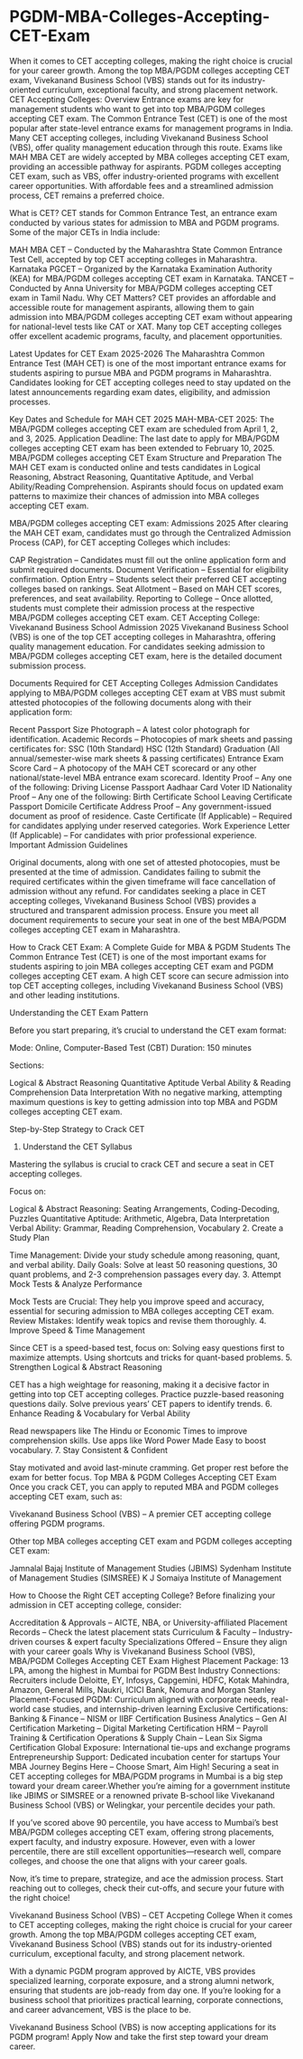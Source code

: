 # PGDM-MBA-Colleges-Accepting-CET-Exam
When it comes to CET accepting colleges, making the right choice is crucial for your career growth. Among the top MBA/PGDM colleges accepting CET exam, Vivekanand Business School (VBS) stands out for its industry-oriented curriculum, exceptional faculty, and strong placement network.  
CET Accepting Colleges: Overview
Entrance exams are key for management students who want to get into top MBA/PGDM colleges accepting CET exam.  The Common Entrance Test (CET) is one of the most popular after state-level entrance exams for management programs in India. Many CET accepting colleges, including Vivekanand Business School (VBS), offer quality management education through this route. Exams like MAH MBA CET are widely accepted by MBA colleges accepting CET exam, providing an accessible pathway for aspirants. PGDM colleges accepting CET exam, such as VBS, offer industry-oriented programs with excellent career opportunities. With affordable fees and a streamlined admission process, CET remains a preferred choice. 

What is CET?
CET stands for Common Entrance Test, an entrance exam conducted by various states for admission to MBA and PGDM programs. Some of the major CETs in India include:

MAH MBA CET – Conducted by the Maharashtra State Common Entrance Test Cell, accepted by top CET accepting colleges in Maharashtra.
Karnataka PGCET – Organized by the Karnataka Examination Authority (KEA) for MBA/PGDM colleges accepting CET exam in Karnataka.
TANCET – Conducted by Anna University for MBA/PGDM colleges accepting CET exam in Tamil Nadu.
Why CET Matters?
CET provides an affordable and accessible route for management aspirants, allowing them to gain admission into MBA/PGDM colleges accepting CET exam without appearing for national-level tests like CAT or XAT. Many top CET accepting colleges offer excellent academic programs, faculty, and placement opportunities.

Latest Updates for CET Exam 2025-2026
The Maharashtra Common Entrance Test (MAH CET) is one of the most important entrance exams for students aspiring to pursue MBA and PGDM programs in Maharashtra. Candidates looking for CET accepting colleges need to stay updated on the latest announcements regarding exam dates, eligibility, and admission processes.

Key Dates and Schedule for MAH CET 2025
MAH-MBA-CET 2025: The MBA/PGDM colleges accepting CET exam are scheduled
 from April 1, 2, and 3, 2025. 
Application Deadline: The last date to apply for MBA/PGDM colleges accepting CET exam has been extended to February 10, 2025.
MBA/PGDM colleges accepting CET Exam Structure and Preparation
The MAH CET exam is conducted online and tests candidates in Logical Reasoning, Abstract Reasoning, Quantitative Aptitude, and Verbal Ability/Reading Comprehension. Aspirants should focus on updated exam patterns to maximize their chances of admission into MBA colleges accepting CET exam. 

MBA/PGDM colleges accepting CET exam: Admissions 2025
After clearing the MAH CET exam, candidates must go through the Centralized Admission Process (CAP), for CET accepting Colleges  which includes:

CAP Registration – Candidates must fill out the online application form and submit required documents.
Document Verification – Essential for eligibility confirmation.
Option Entry – Students select their preferred CET accepting colleges based on rankings.
Seat Allotment – Based on MAH CET scores, preferences, and seat availability.
Reporting to College – Once allotted, students must complete their admission process at the respective MBA/PGDM colleges accepting CET exam.
CET Accepting College: Vivekanand Business School Admission 2025
Vivekanand Business School (VBS) is one of the top CET accepting colleges in Maharashtra, offering quality management education. For candidates seeking admission to MBA/PGDM colleges accepting CET exam, here is the detailed document submission process.

Documents Required for CET Accepting Colleges Admission
Candidates applying to MBA/PGDM colleges accepting CET exam at VBS must submit attested photocopies of the following documents along with their application form:

Recent Passport Size Photograph – A latest color photograph for identification.
Academic Records – Photocopies of mark sheets and passing certificates for:
SSC (10th Standard)
HSC (12th Standard)
Graduation (All annual/semester-wise mark sheets & passing certificates)
Entrance Exam Score Card – A photocopy of the MAH CET scorecard or any other national/state-level MBA entrance exam scorecard.
Identity Proof – Any one of the following:
Driving License
Passport
Aadhaar Card
Voter ID
Nationality Proof – Any one of the following:
Birth Certificate
School Leaving Certificate
Passport
Domicile Certificate
Address Proof – Any government-issued document as proof of residence.
Caste Certificate (If Applicable) – Required for candidates applying under reserved categories.
Work Experience Letter (If Applicable) – For candidates with prior professional experience.
Important Admission Guidelines

Original documents, along with one set of attested photocopies, must be presented at the time of admission.
Candidates failing to submit the required certificates within the given timeframe will face cancellation of admission without any refund.
For candidates seeking a place in CET accepting colleges, Vivekanand Business School (VBS) provides a structured and transparent admission process. Ensure you meet all document requirements to secure your seat in one of the best MBA/PGDM colleges accepting CET exam in Maharashtra.

How to Crack CET Exam: A Complete Guide for MBA & PGDM Students
The Common Entrance Test (CET) is one of the most important exams for students aspiring to join MBA colleges accepting CET exam and PGDM colleges accepting CET exam. A high CET score can secure admission into top CET accepting colleges, including Vivekanand Business School (VBS) and other leading institutions.

Understanding the CET Exam Pattern

Before you start preparing, it’s crucial to understand the CET exam format:

Mode: Online, Computer-Based Test (CBT)
Duration: 150 minutes

Sections:

Logical & Abstract Reasoning
Quantitative Aptitude
Verbal Ability & Reading Comprehension
Data Interpretation
With no negative marking, attempting maximum questions is key to getting admission into top MBA and PGDM colleges accepting CET exam.

Step-by-Step Strategy to Crack CET

1. Understand the CET Syllabus

Mastering the syllabus is crucial to crack CET and secure a seat in CET accepting colleges.

Focus on:

 Logical & Abstract Reasoning:  Seating Arrangements, Coding-Decoding, Puzzles
Quantitative Aptitude: Arithmetic, Algebra, Data Interpretation
Verbal Ability: Grammar, Reading Comprehension, Vocabulary
2. Create a Study Plan

Time Management: Divide your study schedule among reasoning, quant, and verbal ability.
Daily Goals: Solve at least 50 reasoning questions, 30 quant problems, and 2-3 comprehension passages every day.
3. Attempt Mock Tests & Analyze Performance

Mock Tests are Crucial: They help you improve speed and accuracy, essential for securing admission to MBA colleges accepting CET exam.
Review Mistakes: Identify weak topics and revise them thoroughly.
4. Improve Speed & Time Management

Since CET is a speed-based test, focus on:
Solving easy questions first to maximize attempts.
Using shortcuts and tricks for quant-based problems.
5. Strengthen Logical & Abstract Reasoning

CET has a high weightage for reasoning, making it a decisive factor in getting into top CET accepting colleges.
Practice puzzle-based reasoning questions daily.
Solve previous years’ CET papers to identify trends.
6. Enhance Reading & Vocabulary for Verbal Ability

Read newspapers like The Hindu or Economic Times to improve comprehension skills.
Use apps like Word Power Made Easy to boost vocabulary.
7. Stay Consistent & Confident

Stay motivated and avoid last-minute cramming.
Get proper rest before the exam for better focus.
Top MBA & PGDM Colleges Accepting CET Exam
Once you crack CET, you can apply to reputed MBA and PGDM colleges accepting CET exam, such as:

Vivekanand Business School (VBS) – A premier CET accepting college offering PGDM programs.

Other top MBA colleges accepting CET exam and PGDM colleges accepting CET exam:

Jamnalal Bajaj Institute of Management Studies (JBIMS)
Sydenham Institute of Management Studies (SIMSREE)
K J Somaiya Institute of Management

How to Choose the Right CET accepting College?
Before finalizing your admission in CET accepting college, consider:

Accreditation & Approvals – AICTE, NBA, or University-affiliated
Placement Records – Check the latest placement stats
Curriculum & Faculty – Industry-driven courses & expert faculty
Specializations Offered – Ensure they align with your career goals
Why is Vivekanand Business School (VBS), MBA/PGDM Colleges Accepting CET Exam
Highest Placement Package: 13 LPA, among the highest in Mumbai for PGDM
Best Industry Connections: Recruiters include Deloitte, EY, Infosys, Capgemini, HDFC, Kotak Mahindra, Amazon, General Mills, Naukri, ICICI Bank, Nomura and Morgan Stanley
Placement-Focused PGDM: Curriculum aligned with corporate needs, real-world case studies, and internship-driven learning
Exclusive Certifications:
Banking & Finance – NISM or IIBF Certification
Business Analytics – Gen AI Certification
Marketing – Digital Marketing Certification
HRM – Payroll  Training & Certification
Operations & Supply Chain – Lean Six Sigma Certification
Global Exposure: International tie-ups and exchange programs
Entrepreneurship Support: Dedicated incubation center for startups
Your MBA Journey Begins Here – Choose Smart, Aim High!
Securing a seat in CET accepting colleges for MBA/PGDM programs in Mumbai is a big step toward your dream career.Whether you’re aiming for a government institute like JBIMS or SIMSREE or a renowned private B-school like Vivekanand Business School (VBS) or Welingkar, your percentile decides your path.

If you’ve scored above 90 percentile, you have access to Mumbai’s best MBA/PGDM colleges accepting CET exam, offering strong placements, expert faculty, and industry exposure. However, even with a lower percentile, there are still excellent opportunities—research well, compare colleges, and choose the one that aligns with your career goals.

Now, it’s time to prepare, strategize, and ace the admission process. Start reaching out to colleges, check their cut-offs, and secure your future with the right choice!

Vivekanand Business School (VBS) – CET Accpeting College
When it comes to CET accepting colleges, making the right choice is crucial for your career growth. Among the top MBA/PGDM colleges accepting CET exam, Vivekanand Business School (VBS) stands out for its industry-oriented curriculum, exceptional faculty, and strong placement network.

With a dynamic PGDM program approved by AICTE, VBS provides specialized learning, corporate exposure, and a strong alumni network, ensuring that students are job-ready from day one. If you’re looking for a business school that prioritizes practical learning, corporate connections, and career advancement, VBS is the place to be.

Vivekanand Business School (VBS) is now accepting applications for its PGDM program! Apply Now and take the first step toward your dream career.


